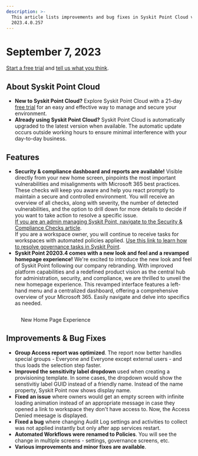 ```yaml
---
description: >-
  This article lists improvements and bug fixes in Syskit Point Cloud version
  2023.4.0.257
---
```


# September 7, 2023

[Start a free trial](https://www.syskit.com/products/point/free-trial/) and [tell us what you think](https://www.syskit.com/company/contact-us/).

## About Syskit Point Cloud

* **New to Syskit Point Cloud?** Explore Syskit Point Cloud with a 21-day [free trial](https://www.syskit.com/products/point/free-trial/) for an easy and effective way to manage and secure your environment.
* **Already using Syskit Point Cloud?** Syskit Point Cloud is automatically upgraded to the latest version when available. The automatic update occurs outside working hours to ensure minimal interference with your day-to-day business.

## Features

* **Security & compliance dashboard and reports are available!** Visible directly from your new home screen, pinpoints the most important vulnerabilities and misalignments with Microsoft 365 best practices. These checks will keep you aware and help you react promptly to maintain a secure and controlled environment. You will receive an overview of all checks, along with severity, the number of detected vulnerabilities, and the option to drill down for more details to decide if you want to take action to resolve a specific issue.\
  [If you are an admin managing Syskit Point, navigate to the Security & Compliance Checks article](../../governance-and-automation/security-compliance-checks/security-compliance-checks.md). \
  If you are a workspace owner, you will continue to receive tasks for workspaces with automated policies applied. [Use this link to learn how to resolve governance tasks in Syskit Point](../../point-collaborators/resolve-governance-tasks/my-tasks.md).
* **Syskit Point 20203.4 comes with a new look and feel and a revamped homepage experience!** We're excited to introduce the new look and feel of Syskit Point following our company rebranding. With improved platform capabilities and a redefined product vision as the central hub for administration, security, and compliance, we are thrilled to unveil the new homepage experience. This revamped interface features a left-hand menu and a centralized dashboard, offering a comprehensive overview of your Microsoft 365. Easily navigate and delve into specifics as needed.

<figure><img src="../../.gitbook/assets/newHomepagev2.gif" alt=""><figcaption><p>New Home Page Experience</p></figcaption></figure>

## Improvements & Bug Fixes

* **Group Access report was optimized**. The report now better handles special groups - Everyone and Everyone except external users - and thus loads the selection step faster.
* **Improved the sensitivity label dropdown** used when creating a provisioning template. In some cases, the dropdown would show the senstivitiy label GUID instead of a friendly name. Instead of the name property, Syskit Point now shows display name.
* **Fixed an issue** where owners would get an empty screen with infinite loading animation instead of an appropriate message in case they opened a link to workspace they don't have access to. Now, the Access Denied meesage is displayed.
* **Fixed a bug** where changing Audit Log settings and activities to collect was not applied instantly but only after app services restart.
* **Automated Workflows were renamed to Policies**. You will see the change in multiple screens - settings, governance screens, etc.
* **Various improvements and minor fixes are available**.

